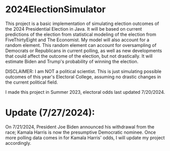 # 2024ElectionSimulator

This project is a basic implementation of simulating election outcomes of the 2024 Presidential Election in Java. It will be based on current predictions of the election from statistical modeling of the election from FiveThirtyEight and The Economist. My model will also account for a random element. This random element can account for oversampling of Democrats or Republicans in current polling, as well as new developments that could affect the outcome of the election, but not drastically. It will estimate Biden and Trump's probability of winning the election.

DISCLAIMER: I am NOT a political scientist. This is just simulating possible outcomes of this year's Electoral College, assuming no drastic changes in the current political field.

I made this project in Summer 2023, electoral odds last updated 7/20/2024.

# Update (7/27/2024):
On 7/21/2024, President Joe Biden announced his withdrawal from the race; Kamala Harris is now the presumptive Democratic nominee. Once more polling data comes in for Kamala Harris' odds, I will update my project accordingly.
